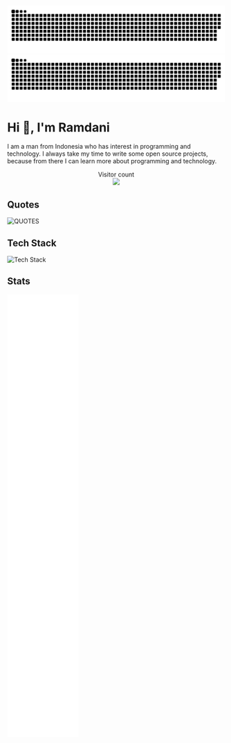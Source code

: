 ![GitHub Snake Light](https://raw.githubusercontent.com/ademr0/ademr0/snake/github-contribution-grid-snake.svg#gh-light-mode-only)
![GitHub Snake dark](https://raw.githubusercontent.com/ademr0/ademr0/snake/github-contribution-grid-snake.svg#gh-dark-mode-only)

# Hi 👋, I'm Ramdani

I am a man from Indonesia who has interest in programming and technology. I always take my time to write some open source projects, because from there I can learn more about programming and technology.

<p align="center"> 
  Visitor count<br>
  <img src="https://profile-counter.glitch.me/ademr0/count.svg" />
</p>

## Quotes
![QUOTES](https://quotier.vercel.app/quote)

## Tech Stack

![Tech Stack](https://skillicons.dev/icons?i=go,rust,dart,cpp,c,nodejs,ts,js,python,solidity,wasm,cmake,html,css,sass,tailwindcss,svelte,react,remix,flutter,deno,docker,kubernetes,aws,gcp,firebase,cloudflare,netlify,vercel,nginx,mongodb,postgresql,redis,graphql,git,github,gitlab&theme=dark)

## Stats

![Metrics](github-metrics.svg)
